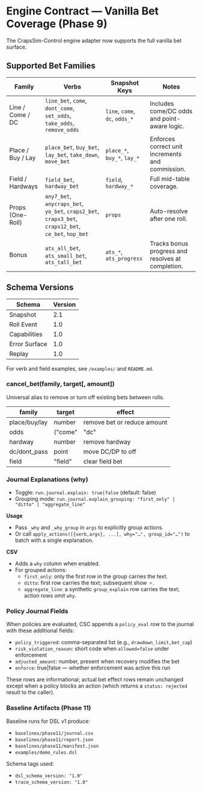 # Engine Contract — Vanilla Bet Coverage (Phase 9)

The CrapsSim-Control engine adapter now supports the full vanilla bet surface.

## Supported Bet Families

| Family | Verbs | Snapshot Keys | Notes |
|--------|--------|----------------|-------|
| Line / Come / DC | `line_bet`, `come`, `dont_come`, `set_odds`, `take_odds`, `remove_odds` | `line`, `come`, `dc`, `odds_*` | Includes come/DC odds and point-aware logic. |
| Place / Buy / Lay | `place_bet`, `buy_bet`, `lay_bet`, `take_down`, `move_bet` | `place_*`, `buy_*`, `lay_*` | Enforces correct unit increments and commission. |
| Field / Hardways | `field_bet`, `hardway_bet` | `field`, `hardway_*` | Full mid-table coverage. |
| Props (One-Roll) | `any7_bet`, `anycraps_bet`, `yo_bet`, `craps2_bet`, `craps3_bet`, `craps12_bet`, `ce_bet`, `hop_bet` | `props` | Auto-resolve after one roll. |
| Bonus | `ats_all_bet`, `ats_small_bet`, `ats_tall_bet` | `ats_*`, `ats_progress` | Tracks bonus progress and resolves at completion. |

## Schema Versions

| Schema | Version |
|---------|----------|
| Snapshot | 2.1 |
| Roll Event | 1.0 |
| Capabilities | 1.0 |
| Error Surface | 1.0 |
| Replay | 1.0 |

For verb and field examples, see `/examples/` and `README.md`.

### cancel_bet(family, target[, amount])
Universal alias to remove or turn off existing bets between rolls.

| family | target | effect |
|---------|---------|---------|
| place/buy/lay | number | remove bet or reduce amount |
| odds | ("come"|"dc"|"pass"|"dont_pass", point) | remove odds |
| hardway | number | remove hardway |
| dc/dont_pass | point | move DC/DP to off |
| field | "field" | clear field bet |

### Journal Explanations (why)

- Toggle: `run.journal.explain: true|false` (default: false)
- Grouping mode: `run.journal.explain_grouping: "first_only" | "ditto" | "aggregate_line"`

**Usage**
- Pass `_why` and `_why_group` in `args` to explicitly group actions.
- Or call `apply_actions([{verb,args}, ...], why="…", group_id="…")` to batch with a single explanation.

**CSV**
- Adds a `why` column when enabled.
- For grouped actions:
  - `first_only`: only the first row in the group carries the text.
  - `ditto`: first row carries the text; subsequent show `〃`.
  - `aggregate_line`: a synthetic `group_explain` row carries the text; action rows omit `why`.

### Policy Journal Fields

When policies are evaluated, CSC appends a `policy_eval` row to the journal with these additional fields:

- `policy_triggered`: comma-separated list (e.g., `drawdown_limit,bet_cap`)
- `risk_violation_reason`: short code when `allowed=false` under enforcement
- `adjusted_amount`: number, present when recovery modifies the bet
- `enforce`: true|false — whether enforcement was active this run

These rows are informational; actual bet effect rows remain unchanged except when a policy blocks an action (which returns a `status: rejected` result to the caller).

### Baseline Artifacts (Phase 11)

Baseline runs for DSL v1 produce:
- `baselines/phase11/journal.csv`
- `baselines/phase11/report.json`
- `baselines/phase11/manifest.json`
- `examples/demo_rules.dsl`

Schema tags used:
- `dsl_schema_version: "1.0"`
- `trace_schema_version: "1.0"`
